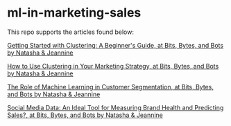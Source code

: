 # ml-in-marketing-sales

This repo supports the articles found below:

[Getting Started with Clustering: A Beginner's Guide, at Bits, Bytes, and Bots by Natasha & Jeannine]()

[How to Use Clustering in Your Marketing Strategy, at Bits, Bytes, and Bots by Natasha & Jeannine](https://open.substack.com/pub/bitsbytesandbots/p/how-to-use-clustering-in-your-marketing?r=1uhh9f&utm_campaign=post&utm_medium=web)

[The Role of Machine Learning in Customer Segmentation, at Bits, Bytes, and Bots by Natasha & Jeannine](https://open.substack.com/pub/bitsbytesandbots/p/the-role-of-machine-learning-in-customer?r=1uhh9f&utm_campaign=post&utm_medium=web)

[Social Media Data: An Ideal Tool for Measuring Brand Health and Predicting Sales?, at Bits, Bytes, and Bots by Natasha & Jeannine](https://open.substack.com/pub/bitsbytesandbots/p/social-media-data-an-ideal-tool-for?r=9yhew&utm_campaign=post&utm_medium=web)
